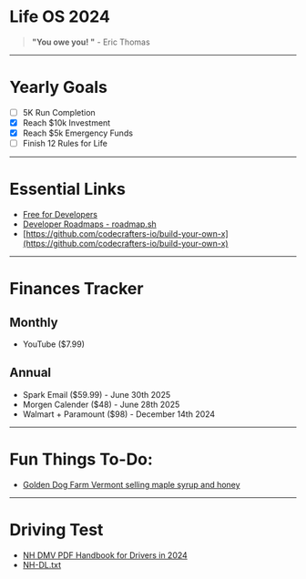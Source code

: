 # Life OS 2024

> **"You owe you! "** - Eric Thomas

---
# Yearly Goals
- [ ]  5K Run Completion
- [x]  Reach $10k Investment
- [x]  Reach $5k Emergency Funds
- [ ]  Finish 12 Rules for Life
---
# Essential Links
- [Free for Developers](https://free-for.dev/#/)
- [Developer Roadmaps - roadmap.sh](https://roadmap.sh/)
- [https://github.com/codecrafters-io/build-your-own-x](https://github.com/codecrafters-io/build-your-own-x)
---
# Finances Tracker
## Monthly
- YouTube ($7.99)
## Annual
- Spark Email ($59.99) - June 30th 2025
- Morgen Calender ($48) - June 28th 2025
- Walmart + Paramount ($98) - December 14th 2024

---
# Fun Things To-Do:
- [Golden Dog Farm Vermont selling maple syrup and honey](https://goldendogfarm.com/)

---
# Driving Test
- [NH DMV PDF Handbook for Drivers in 2024](https://driving-tests.org/new-hampshire/nh-dmv-drivers-handbook-manual/)
- [NH-DL.txt](Life%20OS%202024%20447a0df61f914d37a3eb09954263377f/NH-DL.txt)